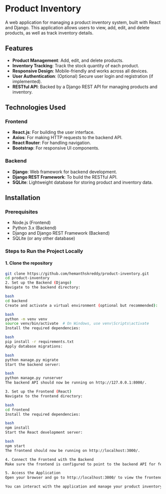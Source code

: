 # Product Inventory

A web application for managing a product inventory system, built with React and Django. This application allows users to view, add, edit, and delete products, as well as track inventory details.

## Features

- **Product Management**: Add, edit, and delete products.
- **Inventory Tracking**: Track the stock quantity of each product.
- **Responsive Design**: Mobile-friendly and works across all devices.
- **User Authentication**: (Optional) Secure user login and registration (if implemented).
- **RESTful API**: Backed by a Django REST API for managing products and inventory.

## Technologies Used

### Frontend
- **React.js**: For building the user interface.
- **Axios**: For making HTTP requests to the backend API.
- **React Router**: For handling navigation.
- **Bootstrap**: For responsive UI components.

### Backend
- **Django**: Web framework for backend development.
- **Django REST Framework**: To build the RESTful API.
- **SQLite**: Lightweight database for storing product and inventory data.

## Installation

### Prerequisites

- Node.js (Frontend)
- Python 3.x (Backend)
- Django and Django REST Framework (Backend)
- SQLite (or any other database)

### Steps to Run the Project Locally

#### 1. Clone the repository

```bash
git clone https://github.com/hemanthskreddy/product-inventory.git
cd product-inventory
2. Set up the Backend (Django)
Navigate to the backend directory:

bash
cd backend
Create and activate a virtual environment (optional but recommended):

bash
python -m venv venv
source venv/bin/activate  # On Windows, use venv\Scripts\activate
Install the required dependencies:

bash
pip install -r requirements.txt
Apply database migrations:

bash
python manage.py migrate
Start the backend server:

bash
python manage.py runserver
The backend API should now be running on http://127.0.0.1:8000/.

3. Set up the Frontend (React)
Navigate to the frontend directory:

bash
cd frontend
Install the required dependencies:

bash
npm install
Start the React development server:

bash
npm start
The frontend should now be running on http://localhost:3000/.

4. Connect the Frontend with the Backend
Make sure the frontend is configured to point to the backend API for fetching data. This can typically be done in the src/api.js or similar file where the base URL is set for your API calls.

5. Access the Application
Open your browser and go to http://localhost:3000/ to view the frontend.

You can interact with the application and manage your product inventory.
